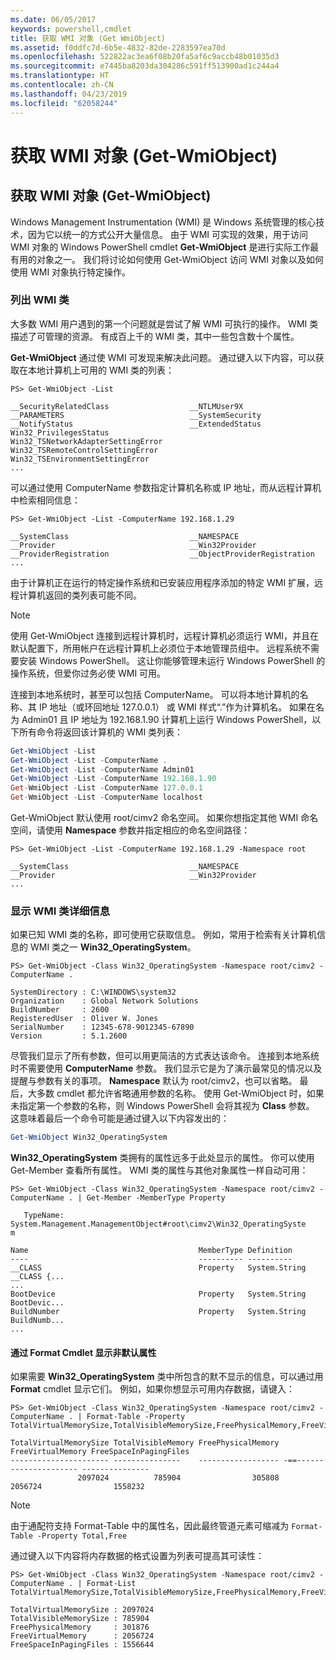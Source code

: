 ```yaml
---
ms.date: 06/05/2017
keywords: powershell,cmdlet
title: 获取 WMI 对象 (Get WmiObject)
ms.assetid: f0ddfc7d-6b5e-4832-82de-2283597ea70d
ms.openlocfilehash: 522822ac3ea6f08b20fa5af6c9accb48b01035d3
ms.sourcegitcommit: e7445ba8203da304286c591ff513900ad1c244a4
ms.translationtype: HT
ms.contentlocale: zh-CN
ms.lasthandoff: 04/23/2019
ms.locfileid: "62058244"
---
```

# <a name="getting-wmi-objects-get-wmiobject"></a>获取 WMI 对象 (Get-WmiObject)

## <a name="getting-wmi-objects-get-wmiobject"></a>获取 WMI 对象 (Get-WmiObject)

Windows Management Instrumentation (WMI) 是 Windows 系统管理的核心技术，因为它以统一的方式公开大量信息。 由于 WMI 可实现的效果，用于访问 WMI 对象的 Windows PowerShell cmdlet **Get-WmiObject** 是进行实际工作最有用的对象之一。 我们将讨论如何使用 Get-WmiObject 访问 WMI 对象以及如何使用 WMI 对象执行特定操作。

### <a name="listing-wmi-classes"></a>列出 WMI 类

大多数 WMI 用户遇到的第一个问题就是尝试了解 WMI 可执行的操作。 WMI 类描述了可管理的资源。 有成百上千的 WMI 类，其中一些包含数十个属性。

**Get-WmiObject** 通过使 WMI 可发现来解决此问题。 通过键入以下内容，可以获取在本地计算机上可用的 WMI 类的列表：

```
PS> Get-WmiObject -List

__SecurityRelatedClass                  __NTLMUser9X
__PARAMETERS                            __SystemSecurity
__NotifyStatus                          __ExtendedStatus
Win32_PrivilegesStatus                  Win32_TSNetworkAdapterSettingError
Win32_TSRemoteControlSettingError       Win32_TSEnvironmentSettingError
...
```

可以通过使用 ComputerName 参数指定计算机名称或 IP 地址，而从远程计算机中检索相同信息：

```
PS> Get-WmiObject -List -ComputerName 192.168.1.29

__SystemClass                           __NAMESPACE
__Provider                              __Win32Provider
__ProviderRegistration                  __ObjectProviderRegistration
...
```

由于计算机正在运行的特定操作系统和已安装应用程序添加的特定 WMI 扩展，远程计算机返回的类列表可能不同。

> [!NOTE]
> 使用 Get-WmiObject 连接到远程计算机时，远程计算机必须运行 WMI，并且在默认配置下，所用帐户在远程计算机上必须位于本地管理员组中。 远程系统不需要安装 Windows PowerShell。 这让你能够管理未运行 Windows PowerShell 的操作系统，但爱你过务必使 WMI 可用。

连接到本地系统时，甚至可以包括 ComputerName。 可以将本地计算机的名称、其 IP 地址（或环回地址 127.0.0.1） 或 WMI 样式“.”作为计算机名。 如果在名为 Admin01 且 IP 地址为 192.168.1.90 计算机上运行 Windows PowerShell，以下所有命令将返回该计算机的 WMI 类列表：

```powershell
Get-WmiObject -List
Get-WmiObject -List -ComputerName .
Get-WmiObject -List -ComputerName Admin01
Get-WmiObject -List -ComputerName 192.168.1.90
Get-WmiObject -List -ComputerName 127.0.0.1
Get-WmiObject -List -ComputerName localhost
```

Get-WmiObject 默认使用 root/cimv2 命名空间。 如果你想指定其他 WMI 命名空间，请使用 **Namespace** 参数并指定相应的命名空间路径：

```
PS> Get-WmiObject -List -ComputerName 192.168.1.29 -Namespace root

__SystemClass                           __NAMESPACE
__Provider                              __Win32Provider
...
```

### <a name="displaying-wmi-class-details"></a>显示 WMI 类详细信息

如果已知 WMI 类的名称，即可使用它获取信息。 例如，常用于检索有关计算机信息的 WMI 类之一 **Win32_OperatingSystem**。

```
PS> Get-WmiObject -Class Win32_OperatingSystem -Namespace root/cimv2 -ComputerName .

SystemDirectory : C:\WINDOWS\system32
Organization    : Global Network Solutions
BuildNumber     : 2600
RegisteredUser  : Oliver W. Jones
SerialNumber    : 12345-678-9012345-67890
Version         : 5.1.2600
```

尽管我们显示了所有参数，但可以用更简洁的方式表达该命令。 连接到本地系统时不需要使用 **ComputerName** 参数。 我们显示它是为了演示最常见的情况以及提醒与参数有关的事项。 **Namespace** 默认为 root/cimv2，也可以省略。 最后，大多数 cmdlet 都允许省略通用参数的名称。 使用 Get-WmiObject 时，如果未指定第一个参数的名称，则 Windows PowerShell 会将其视为 **Class** 参数。 这意味着最后一个命令可能是通过键入以下内容发出的：

```powershell
Get-WmiObject Win32_OperatingSystem
```

**Win32_OperatingSystem** 类拥有的属性远多于此处显示的属性。 你可以使用 Get-Member 查看所有属性。 WMI 类的属性与其他对象属性一样自动可用：

```
PS> Get-WmiObject -Class Win32_OperatingSystem -Namespace root/cimv2 -ComputerName . | Get-Member -MemberType Property

   TypeName: System.Management.ManagementObject#root\cimv2\Win32_OperatingSyste
m

Name                                      MemberType Definition
----                                      ---------- ----------
__CLASS                                   Property   System.String __CLASS {...
...
BootDevice                                Property   System.String BootDevic...
BuildNumber                               Property   System.String BuildNumb...
...
```

#### <a name="displaying-non-default-properties-with-format-cmdlets"></a>通过 Format Cmdlet 显示非默认属性

如果需要 **Win32_OperatingSystem** 类中所包含的默不显示的信息，可以通过用 **Format** cmdlet 显示它们。 例如，如果你想显示可用内存数据，请键入：

```
PS> Get-WmiObject -Class Win32_OperatingSystem -Namespace root/cimv2 -ComputerName . | Format-Table -Property TotalVirtualMemorySize,TotalVisibleMemorySize,FreePhysicalMemory,FreeVirtualMemory,FreeSpaceInPagingFiles

TotalVirtualMemorySize TotalVisibleMemory FreePhysicalMemory FreeVirtualMemory FreeSpaceInPagingFiles
---------------------- ---------------    ------------------ -==--------------------- ---------------
               2097024          785904                305808           2056724                1558232
```

> [!NOTE]
> 由于通配符支持 Format-Table 中的属性名，因此最终管道元素可缩减为 `Format-Table -Property Total,Free`

通过键入以下内容将内存数据的格式设置为列表可提高其可读性：

```
PS> Get-WmiObject -Class Win32_OperatingSystem -Namespace root/cimv2 -ComputerName . | Format-List TotalVirtualMemorySize,TotalVisibleMemorySize,FreePhysicalMemory,FreeVirtualMemory,FreeSpaceInPagingFiles

TotalVirtualMemorySize : 2097024
TotalVisibleMemorySize : 785904
FreePhysicalMemory     : 301876
FreeVirtualMemory      : 2056724
FreeSpaceInPagingFiles : 1556644
```
